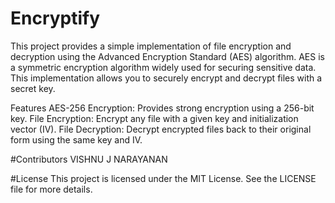 # Encryptify
This project provides a simple implementation of file encryption and decryption using the Advanced Encryption Standard (AES) algorithm. AES is a symmetric encryption algorithm widely used for securing sensitive data. This implementation allows you to securely encrypt and decrypt files with a secret key.

Features
AES-256 Encryption: Provides strong encryption using a 256-bit key.
File Encryption: Encrypt any file with a given key and initialization vector (IV).
File Decryption: Decrypt encrypted files back to their original form using the same key and IV.

#Contributors
VISHNU J NARAYANAN



#License
This project is licensed under the MIT License. See the LICENSE file for more details.

